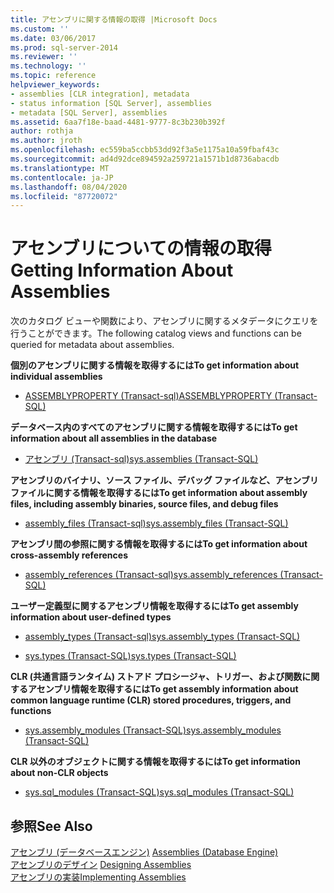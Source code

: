```yaml
---
title: アセンブリに関する情報の取得 |Microsoft Docs
ms.custom: ''
ms.date: 03/06/2017
ms.prod: sql-server-2014
ms.reviewer: ''
ms.technology: ''
ms.topic: reference
helpviewer_keywords:
- assemblies [CLR integration], metadata
- status information [SQL Server], assemblies
- metadata [SQL Server], assemblies
ms.assetid: 6aa7f18e-baad-4481-9777-8c3b230b392f
author: rothja
ms.author: jroth
ms.openlocfilehash: ec559ba5ccbb53dd92f3a5e1175a10a59fbaf43c
ms.sourcegitcommit: ad4d92dce894592a259721a1571b1d8736abacdb
ms.translationtype: MT
ms.contentlocale: ja-JP
ms.lasthandoff: 08/04/2020
ms.locfileid: "87720072"
---
```

# <a name="getting-information-about-assemblies"></a><span data-ttu-id="c72a2-102">アセンブリについての情報の取得</span><span class="sxs-lookup"><span data-stu-id="c72a2-102">Getting Information About Assemblies</span></span>
  <span data-ttu-id="c72a2-103">次のカタログ ビューや関数により、アセンブリに関するメタデータにクエリを行うことができます。</span><span class="sxs-lookup"><span data-stu-id="c72a2-103">The following catalog views and functions can be queried for metadata about assemblies.</span></span>  
  
 <span data-ttu-id="c72a2-104">**個別のアセンブリに関する情報を取得するには**</span><span class="sxs-lookup"><span data-stu-id="c72a2-104">**To get information about individual assemblies**</span></span>  
  
-   [<span data-ttu-id="c72a2-105">ASSEMBLYPROPERTY &#40;Transact-sql&#41;</span><span class="sxs-lookup"><span data-stu-id="c72a2-105">ASSEMBLYPROPERTY &#40;Transact-SQL&#41;</span></span>](/sql/t-sql/functions/assemblyproperty-transact-sql)  
  
 <span data-ttu-id="c72a2-106">**データベース内のすべてのアセンブリに関する情報を取得するには**</span><span class="sxs-lookup"><span data-stu-id="c72a2-106">**To get information about all assemblies in the database**</span></span>  
  
-   [<span data-ttu-id="c72a2-107">アセンブリ &#40;Transact-sql&#41;</span><span class="sxs-lookup"><span data-stu-id="c72a2-107">sys.assemblies &#40;Transact-SQL&#41;</span></span>](/sql/relational-databases/system-catalog-views/sys-assemblies-transact-sql)  
  
 <span data-ttu-id="c72a2-108">**アセンブリのバイナリ、ソース ファイル、デバッグ ファイルなど、アセンブリ ファイルに関する情報を取得するには**</span><span class="sxs-lookup"><span data-stu-id="c72a2-108">**To get information about assembly files, including assembly binaries, source files, and debug files**</span></span>  
  
-   [<span data-ttu-id="c72a2-109">assembly_files &#40;Transact-sql&#41;</span><span class="sxs-lookup"><span data-stu-id="c72a2-109">sys.assembly_files &#40;Transact-SQL&#41;</span></span>](/sql/relational-databases/system-catalog-views/sys-assembly-files-transact-sql)  
  
 <span data-ttu-id="c72a2-110">**アセンブリ間の参照に関する情報を取得するには**</span><span class="sxs-lookup"><span data-stu-id="c72a2-110">**To get information about cross-assembly references**</span></span>  
  
-   [<span data-ttu-id="c72a2-111">assembly_references &#40;Transact-sql&#41;</span><span class="sxs-lookup"><span data-stu-id="c72a2-111">sys.assembly_references &#40;Transact-SQL&#41;</span></span>](/sql/relational-databases/system-catalog-views/sys-assembly-references-transact-sql)  
  
 <span data-ttu-id="c72a2-112">**ユーザー定義型に関するアセンブリ情報を取得するには**</span><span class="sxs-lookup"><span data-stu-id="c72a2-112">**To get assembly information about user-defined types**</span></span>  
  
-   [<span data-ttu-id="c72a2-113">assembly_types &#40;Transact-sql&#41;</span><span class="sxs-lookup"><span data-stu-id="c72a2-113">sys.assembly_types &#40;Transact-SQL&#41;</span></span>](/sql/relational-databases/system-catalog-views/sys-assembly-types-transact-sql)  
  
-   [<span data-ttu-id="c72a2-114">sys.types &#40;Transact-SQL&#41;</span><span class="sxs-lookup"><span data-stu-id="c72a2-114">sys.types &#40;Transact-SQL&#41;</span></span>](/sql/relational-databases/system-catalog-views/sys-types-transact-sql)  
  
 <span data-ttu-id="c72a2-115">**CLR (共通言語ランタイム) ストアド プロシージャ、トリガー、および関数に関するアセンブリ情報を取得するには**</span><span class="sxs-lookup"><span data-stu-id="c72a2-115">**To get assembly information about common language runtime (CLR) stored procedures, triggers, and functions**</span></span>  
  
-   [<span data-ttu-id="c72a2-116">sys.assembly_modules &#40;Transact-SQL&#41;</span><span class="sxs-lookup"><span data-stu-id="c72a2-116">sys.assembly_modules &#40;Transact-SQL&#41;</span></span>](/sql/relational-databases/system-catalog-views/sys-assembly-modules-transact-sql)  
  
 <span data-ttu-id="c72a2-117">**CLR 以外のオブジェクトに関する情報を取得するには**</span><span class="sxs-lookup"><span data-stu-id="c72a2-117">**To get information about non-CLR objects**</span></span>  
  
-   [<span data-ttu-id="c72a2-118">sys.sql_modules &#40;Transact-SQL&#41;</span><span class="sxs-lookup"><span data-stu-id="c72a2-118">sys.sql_modules &#40;Transact-SQL&#41;</span></span>](/sql/relational-databases/system-catalog-views/sys-sql-modules-transact-sql)  
  
## <a name="see-also"></a><span data-ttu-id="c72a2-119">参照</span><span class="sxs-lookup"><span data-stu-id="c72a2-119">See Also</span></span>  
 <span data-ttu-id="c72a2-120">[アセンブリ &#40;データベースエンジン&#41;](../../relational-databases/clr-integration/assemblies-database-engine.md) </span><span class="sxs-lookup"><span data-stu-id="c72a2-120">[Assemblies &#40;Database Engine&#41;](../../relational-databases/clr-integration/assemblies-database-engine.md) </span></span>  
 <span data-ttu-id="c72a2-121">[アセンブリのデザイン](../../relational-databases/clr-integration/assemblies-designing.md) </span><span class="sxs-lookup"><span data-stu-id="c72a2-121">[Designing Assemblies](../../relational-databases/clr-integration/assemblies-designing.md) </span></span>  
 [<span data-ttu-id="c72a2-122">アセンブリの実装</span><span class="sxs-lookup"><span data-stu-id="c72a2-122">Implementing Assemblies</span></span>](assemblies-implementing.md)  
  
  
